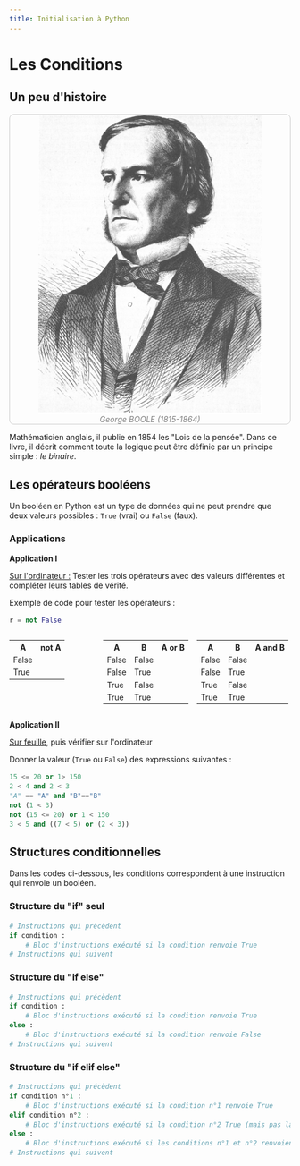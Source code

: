 ```yaml
---
title: Initialisation à Python
---
```


# Les Conditions

## Un peu d'histoire

<div style="display: flex; flex-direction:column;  border: 1px solid #ccc; text-align: center; border-radius: 8px;">
  <img style="margin: auto;" src="../../images/Portrait_of_George_Boole.png" alt="Python" width="400" />
  <span style="font-style: italic; color: gray;">George BOOLE (1815-1864)</span>
</div>

Mathématicien anglais, il publie en 1854 les "Lois de la pensée". Dans ce livre, il décrit comment toute la logique peut être définie par un principe simple : *le binaire*.

## Les opérateurs booléens

Un booléen en Python est un type de données qui ne peut prendre que deux valeurs possibles : `True` (vrai) ou `False` (faux).

### Applications

**Application I**

<u>Sur l'ordinateur :</u> Tester les trois opérateurs avec des valeurs différentes et compléter leurs tables de vérité.

Exemple de code pour tester les opérateurs :

```python
r = not False
```

<div style="display: flex; flex-direction: row; justify-content: space-evenly">
    <table>
        <tr>
            <th>A</th><th>not A</th>
        </tr>
        <tr>
            <td>False</td><td></td>
        </tr>
        <tr>
            <td>True</td><td></td>
        </tr>
    </table>
    <table>
        <tr>
            <th>A</th><th>B</th><th>A or B</th>
        </tr>
        <tr>
            <td>False</td><td>False</td><td></td>
        </tr>
        <tr>
            <td>False</td><td>True</td><td></td>
        </tr>
        <tr>
            <td>True</td><td>False</td><td></td>
        </tr>
        <tr>
            <td>True</td><td>True</td><td></td>
        </tr>
    </table>
    <table>
        <tr>
            <th>A</th><th>B</th><th>A and B</th>
        </tr>
        <tr>
            <td>False</td><td>False</td><td></td>
        </tr>
        <tr>
            <td>False</td><td>True</td><td></td>
        </tr>
        <tr>
            <td>True</td><td>False</td><td></td>
        </tr>
        <tr>
            <td>True</td><td>True</td><td></td>
        </tr>
    </table>
</div>


**Application II**

<u>Sur feuille</u>, puis vérifier sur l'ordinateur

Donner la valeur (`True` ou `False`) des expressions suivantes :

```python
15 <= 20 or 1> 150
2 < 4 and 2 < 3
"A" == "A" and "B"=="B"
not (1 < 3)
not (15 <= 20) or 1 < 150
3 < 5 and ((7 < 5) or (2 < 3))
```

## Structures conditionnelles
Dans les codes ci-dessous, les conditions correspondent à une instruction qui renvoie un booléen.

### Structure du "if" seul

```python
# Instructions qui précèdent
if condition :
    # Bloc d'instructions exécuté si la condition renvoie True
# Instructions qui suivent
```

### Structure du "if else"

```python
# Instructions qui précèdent
if condition :
    # Bloc d'instructions exécuté si la condition renvoie True
else :
    # Bloc d'instructions exécuté si la condition renvoie False
# Instructions qui suivent
```

### Structure du "if elif else"

```python
# Instructions qui précèdent
if condition n°1 :
    # Bloc d'instructions exécuté si la condition n°1 renvoie True
elif condition n°2 :
    # Bloc d'instructions exécuté si la condition n°2 True (mais pas la n°1)
else :
    # Bloc d'instructions exécuté si les conditions n°1 et n°2 renvoient False
# Instructions qui suivent
```